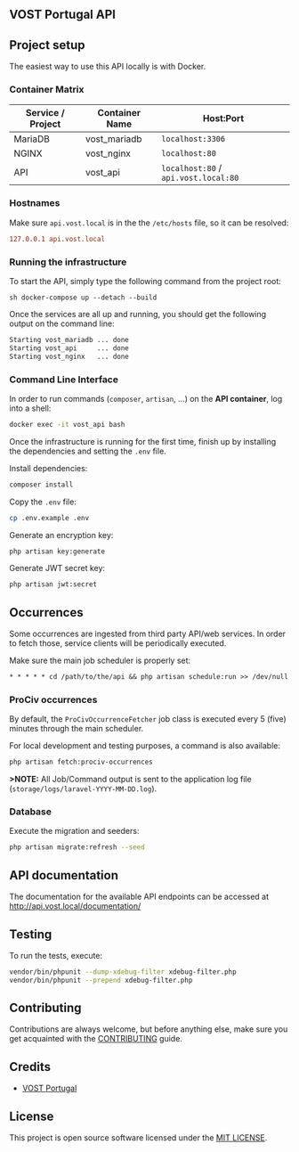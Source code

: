 ## VOST Portugal API

## Project setup
The easiest way to use this API locally is with Docker.

### Container Matrix
 Service / Project | Container Name | Host:Port
-------------------|----------------|--------------------------------------
 MariaDB           | vost_mariadb   | `localhost:3306`
 NGINX             | vost_nginx     | `localhost:80`
 API               | vost_api       | `localhost:80` / `api.vost.local:80`

### Hostnames
Make sure `api.vost.local` is in the the `/etc/hosts` file, so it can be resolved:

```ini
127.0.0.1 api.vost.local
```

### Running the infrastructure
To start the API, simply type the following command from the project root:

``sh
docker-compose up --detach --build
``

Once the services are all up and running, you should get the following output on the command line: 
```sh
Starting vost_mariadb ... done
Starting vost_api     ... done
Starting vost_nginx   ... done
```

### Command Line Interface
In order to run commands (`composer`, `artisan`, ...) on the **API container**, log into a shell:

```sh
docker exec -it vost_api bash
```

Once the infrastructure is running for the first time, finish up by installing the dependencies and setting the `.env` file.

Install dependencies:
```sh
composer install
```

Copy the `.env` file:
```sh
cp .env.example .env
```

Generate an encryption key:
```sh
php artisan key:generate
```

Generate JWT secret key:
```sh
php artisan jwt:secret
```

## Occurrences
Some occurrences are ingested from third party API/web services. In order to fetch those, service clients will be periodically executed.

Make sure the main job scheduler is properly set:
```txt
* * * * * cd /path/to/the/api && php artisan schedule:run >> /dev/null 2>&1
```

### ProCiv occurrences
By default, the `ProCivOccurrenceFetcher` job class is executed every 5 (five) minutes through the main scheduler.

For local development and testing purposes, a command is also available:

```sh
php artisan fetch:prociv-occurrences
```

**>NOTE:** All Job/Command output is sent to the application log file (`storage/logs/laravel-YYYY-MM-DD.log`).

### Database
Execute the migration and seeders:
```sh
php artisan migrate:refresh --seed
```

## API documentation
The documentation for the available API endpoints can be accessed at http://api.vost.local/documentation/

## Testing
To run the tests, execute:

```sh
vendor/bin/phpunit --dump-xdebug-filter xdebug-filter.php
vendor/bin/phpunit --prepend xdebug-filter.php
```

## Contributing
Contributions are always welcome, but before anything else, make sure you get acquainted with the [CONTRIBUTING](CONTRIBUTING.md) guide.

## Credits
- [VOST Portugal](https://github.com/vostpt)

## License
This project is open source software licensed under the [MIT LICENSE](LICENSE.md).
